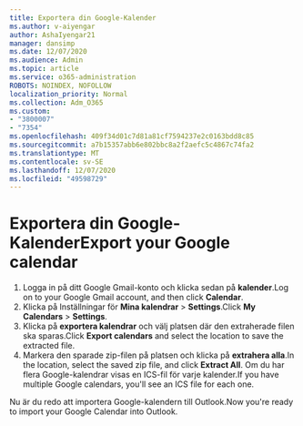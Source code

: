 ```yaml
---
title: Exportera din Google-Kalender
ms.author: v-aiyengar
author: AshaIyengar21
manager: dansimp
ms.date: 12/07/2020
ms.audience: Admin
ms.topic: article
ms.service: o365-administration
ROBOTS: NOINDEX, NOFOLLOW
localization_priority: Normal
ms.collection: Adm_O365
ms.custom:
- "3800007"
- "7354"
ms.openlocfilehash: 409f34d01c7d81a81cf7594237e2c0163bdd8c85
ms.sourcegitcommit: a7b15357abb6e802bbc8a2f2aefc5c4867c74fa2
ms.translationtype: MT
ms.contentlocale: sv-SE
ms.lasthandoff: 12/07/2020
ms.locfileid: "49598729"
---
```

# <a name="export-your-google-calendar"></a><span data-ttu-id="d6792-102">Exportera din Google-Kalender</span><span class="sxs-lookup"><span data-stu-id="d6792-102">Export your Google calendar</span></span>

1. <span data-ttu-id="d6792-103">Logga in på ditt Google Gmail-konto och klicka sedan på **kalender**.</span><span class="sxs-lookup"><span data-stu-id="d6792-103">Log on to your Google Gmail account, and then click **Calendar**.</span></span>
1. <span data-ttu-id="d6792-104">Klicka på Inställningar för **Mina kalendrar**  >  **Settings**.</span><span class="sxs-lookup"><span data-stu-id="d6792-104">Click **My Calendars** > **Settings**.</span></span>
1. <span data-ttu-id="d6792-105">Klicka på **exportera kalendrar** och välj platsen där den extraherade filen ska sparas.</span><span class="sxs-lookup"><span data-stu-id="d6792-105">Click **Export calendars** and select the location to save the extracted file.</span></span>
1. <span data-ttu-id="d6792-106">Markera den sparade zip-filen på platsen och klicka på **extrahera alla**.</span><span class="sxs-lookup"><span data-stu-id="d6792-106">In the location, select the saved zip file, and click **Extract All**.</span></span>
   <span data-ttu-id="d6792-107">Om du har flera Google-kalendrar visas en ICS-fil för varje kalender.</span><span class="sxs-lookup"><span data-stu-id="d6792-107">If you have multiple Google calendars, you'll see an ICS file for each one.</span></span>

<span data-ttu-id="d6792-108">Nu är du redo att importera Google-kalendern till Outlook.</span><span class="sxs-lookup"><span data-stu-id="d6792-108">Now you're ready to import your Google Calendar into Outlook.</span></span>